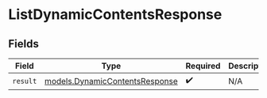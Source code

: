 # ListDynamicContentsResponse


## Fields

| Field                                                                  | Type                                                                   | Required                                                               | Description                                                            |
| ---------------------------------------------------------------------- | ---------------------------------------------------------------------- | ---------------------------------------------------------------------- | ---------------------------------------------------------------------- |
| `result`                                                               | [models.DynamicContentsResponse](../models/dynamiccontentsresponse.md) | :heavy_check_mark:                                                     | N/A                                                                    |